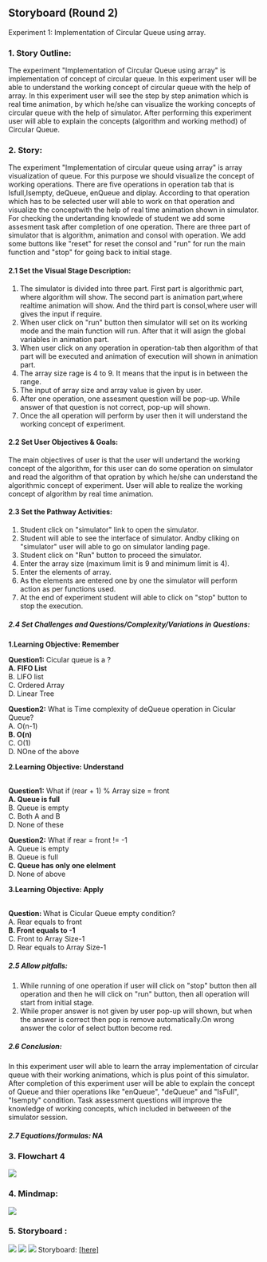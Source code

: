 ## Storyboard (Round 2)

Experiment 1: Implementation of Circular Queue using array.

### 1. Story Outline:
The experiment "Implementation of Circular Queue using array" is implementation of concept of circular queue. In this experiment user will be able to understand the working concept of circular queue with the help of array. In this experiment user will see the step by step animation which is real time animation, by which he/she can visualize the working concepts of circular queue with the help of simulator. After performing this experiment user will able to explain the concepts (algorithm and working method) of Circular Queue.<br>

### 2. Story:

The experiment "Implementation of  circular queue using array" is array visualization of queue. For this purpose we should visualize the concept of working operations. There are five operations in operation tab that is Isfull,Isempty, deQueue, enQueue and diplay. According to that operation which has to be selected user will able to work on that operation and visualize the conceptwith the help of real time animation shown in simulator. For checking the undertanding knowlede of student we add some assesment task after completion of one operation. There are three part of simulator that is algorithm, animation and consol with operation. We add some buttons like "reset" for reset the consol and "run" for run the main function and "stop" for going back to initial stage.

#### 2.1 Set the Visual Stage Description:
1. The simulator is divided into three part. First part is algorithmic part, where algorithm will show. The second part is animation part,where realtime animation will show. And the third part is consol,where user will gives the input if require.<br>
2. When user click on "run" button then simulator will set on its working mode and the main function will run. After that it will asign the global variables in animation part.<br>
3. When user click on any operation in operation-tab then algorithm of that part will be executed and animation of execution will shown in animation part.<br>
4. The array size rage is 4 to 9. It means that the input is in between the range.<br>
5. The input of array size and array value is given by user.<br>
6. After one operation, one assesment question will be pop-up. While answer of that question is not correct, pop-up will shown.<br>
7. Once the all operation will perform by user then it will understand the working concept of experiment.<br>

#### 2.2 Set User Objectives & Goals:

The main objectives of user is that the user will undertand the working concept of the algorithm, for this user can do some operation on simulator and read the algorithm of that opration by which he/she can understand the algorithmic concept of experiment. User will able to realize the working concept of algorithm by real time animation.

#### 2.3 Set the Pathway Activities:

1. Student click on "simulator" link to open the simulator.
2. Student will able to see the interface of simulator. Andby cliking on "simulator" user will able to go on simulator landing page.
3. Student click on "Run" button to proceed the simulator.
4. Enter the array size (maximum limit is 9 and minimum limit is 4).
5. Enter the elements of array.
6. As the elements are entered one by one the simulator will perform action as per functions used.
7. At the end of experiment student will able to click on "stop" button to stop the execution.


##### 2.4 Set Challenges and Questions/Complexity/Variations in Questions:
<b>1.Learning Objective: Remember</b><br>

<b>Question1:</b> Cicular queue is a ?<br>
<b>A. FIFO List</b><br>
B. LIFO list<br>
C. Ordered Array<br>
D. Linear Tree<br>

<b>Question2:</b> What is Time complexity of deQueue operation in Cicular Queue?<br>
A. O(n-1)<br>
<b>B. O(n)</b><br>
C. O(1)<br>
D. NOne of the above<br>

<b>2.Learning Objective: Understand</b><br><br>

<b>Question1:</b> What if (rear + 1) % Array size = front<br>
<b>A. Queue is full</b><br>
B. Queue is empty<br>
C. Both A and B<br>
D. None of these<br>

<b>Question2:</b> What if rear = front != -1<br>
A. Queue is empty<br>
B. Queue is full<br>
<b>C. Queue has only one elelment</b><br>
D. None of above<br>

<b>3.Learning Objective: Apply</b><br><br>

<b>Question: </b>What is Cicular Queue empty condition?<br>
A. Rear equals to front<br>
<b>B. Front equals to -1</b><br>
C. Front to Array Size-1<br>
D. Rear equals to Array Size-1<br>

##### 2.5 Allow pitfalls:
1. While running of one operation if user will click on "stop" button then all operation and then he will click on "run" button, then all operation will start from initial stage.<br>
2. While proper answer is not given by user pop-up will shown, but when the answer is correct then pop is remove automatically.On wrong answer the color of select button become red.<br>

##### 2.6 Conclusion:
In this experiment user will able to learn the array implementation of circular queue with their working animations, which is plus point of this simulator. After completion of this experiment user will be able to explain the concept of Queue and thier operations like "enQueue", "deQueue" and "IsFull", "Isempty" condition. Task assessment questions will improve the knowledge of working concepts, which included in betweeen of the simulator session.

##### 2.7 Equations/formulas: NA

### 3. Flowchart 4
<img src="flowchart/flowchartcq.JPG"/><br>

### 4. Mindmap:
<img src="mindmap/mindmapcqa.JPG"/>

### 5. Storyboard :
<img src="images/ca1.jpeg"/>
<img src="images/ca2.jpeg"/>
<img src="images/ca3.jpeg"/>
Storyboard: <a href="storyboard/ca.gif">[here]</a>

